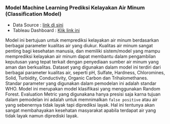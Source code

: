 ### Model Machine Learning Prediksi Kelayakan Air Minum (Classification Model) ###

- Data Source : [link di sini](https://www.kaggle.com/datasets/adityakadiwal/water-potability)
- Tableau Dashboard : [Klik link ini](https://www.kaggle.com/datasets/adityakadiwal/water-potability)

Model ini bertujuan untuk memprediksi kelayakan air minum berdasarkan berbagai parameter kualitas air yang diukur. Kualitas air minum sangat penting bagi kesehatan manusia, dan memiliki sistem/model yang mampu memprediksi kelayakan air minum dapat membantu dalam pengambilan keputusan yang tepat terkait dengan penyediaan sumber air minum yang aman dan berkualitas. Dataset yang digunakan dalam model ini terdiri dari berbagai parameter kualitas air, seperti pH, Sulfate, Hardness, Chloromines, Solid, Turbidity, Conductivity, Organic Carbon dan Trihalomethanes. Standar parameter yang digunakan dalam pemodelan ini adalah standar WHO.
Model ini merupakan model klasifikasi yang menggunakan Random Forest. Evaluation Metric yang digunakana hanya presisi saja karna tujuan dalam pemodelan ini adalah untuk memnimalkan `false positive` atau air yang sebenernya tidak layak tapi diprediksi layak. Hal ini tentunya akan sangat membahayakan kesehatan masyarakat apabila terdapat air yang tidak layak namun diprediski layak.
